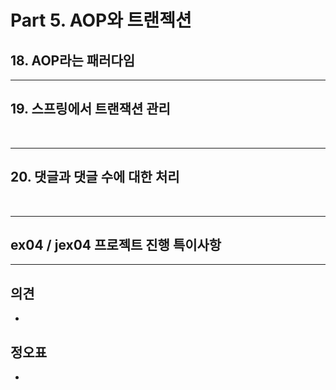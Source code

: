# Part 5. AOP와 트랜젝션



## 18. AOP라는 패러다임







---

## 19. 스프링에서 트랜잭션 관리



​                                                                        



---

## 20. 댓글과 댓글 수에 대한 처리



​                                                                                                                              



---

## ex04 / jex04 프로젝트 진행 특이사항







---

## 의견

* 




## 정오표

* 



